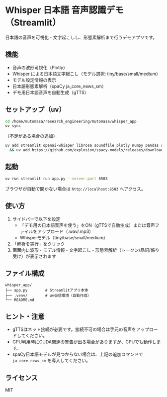 # Whisper 日本語 音声認識デモ（Streamlit）

日本語の音声を可視化・文字起こしし、形態素解析まで行うデモアプリです。

## 機能
- 音声の波形可視化（Plotly）
- Whisper による日本語文字起こし（モデル選択: tiny/base/small/medium）
- モデル設定情報の表示
- 日本語形態素解析（spaCy ja_core_news_sm）
- デモ用日本語音声を自動生成（gTTS）

## セットアップ（uv）
```bash
cd /home/mutomasa/research_engineering/mutomasa/whisper_app
uv sync
```
（不足がある場合の追加）
```bash
uv add streamlit openai-whisper librosa soundfile plotly numpy pandas spacy gTTS \
  && uv add https://github.com/explosion/spacy-models/releases/download/ja_core_news_sm-3.8.0/ja_core_news_sm-3.8.0-py3-none-any.whl
```

## 起動
```bash
uv run streamlit run app.py --server.port 8503
```
ブラウザが自動で開かない場合は `http://localhost:8503` へアクセス。

## 使い方
1. サイドバーで以下を設定
   - 「デモ用の日本語音声を使う」をON（gTTSで自動生成）または音声ファイルをアップロード（.wav/.mp3）
   - Whisperモデル（tiny/base/small/medium）
2. 「解析を実行」をクリック
3. 画面内に波形・モデル情報・文字起こし・形態素解析（トークン/品詞/係り受け）が表示されます

## ファイル構成
```
whisper_app/
├── app.py        # Streamlitアプリ本体
├── .venv/        # uv仮想環境（自動作成）
└── README.md
```

## ヒント・注意
- gTTSはネット接続が必要です。接続不可の場合は手元の音声をアップロードしてください。
- GPU利用時にCUDA関連の警告が出る場合がありますが、CPUでも動作します。
- spaCy日本語モデルが見つからない場合は、上記の追加コマンドで `ja_core_news_sm` を導入してください。

## ライセンス
MIT
